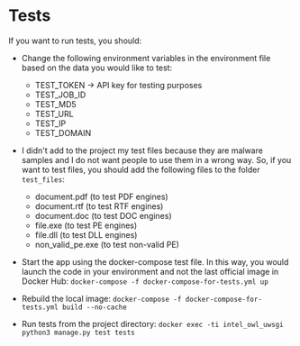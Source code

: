 # Tests

If you want to run tests, you should:

- Change the following environment variables in the environment file based on the data you would like to test:
    * TEST_TOKEN -> API key for testing purposes
    * TEST_JOB_ID
    * TEST_MD5
    * TEST_URL
    * TEST_IP
    * TEST_DOMAIN
    
- I didn't add to the project my test files because they are malware samples and I do not want people to use them in a wrong way. 
So, if you want to test files, you should add the following files to the folder `test_files`:
    * document.pdf (to test PDF engines)
    * document.rtf (to test RTF engines)
    * document.doc (to test DOC engines)
    * file.exe (to test PE engines)
    * file.dll (to test DLL engines)
    * non_valid_pe.exe (to test non-valid PE)
    
- Start the app using the docker-compose test file. In this way, you would launch the code in your environment and not the last official image in Docker Hub:
`docker-compose -f docker-compose-for-tests.yml up`

- Rebuild the local image:
`docker-compose -f docker-compose-for-tests.yml build --no-cache`

- Run tests from the project directory:
`docker exec -ti intel_owl_uwsgi python3 manage.py test tests`
    
